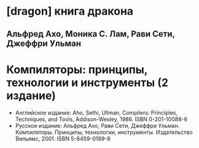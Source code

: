 # [dragon] книга дракона

## Альфред Ахо, Моника С. Лам, Рави Сети, Джеффри Ульман
# Компиляторы: принципы, технологии и инструменты (2 издание)

- Английское издание: Aho, Sethi, Ullman, Compilers: Principles, Techniques, and Tools,
  Addison-Wesley, 1986.
  ISBN 0-201-10088-6
- Русское издание: Альфред Ахо, Рави Сети, Джеффри Ульман. Компиляторы. Принципы, технологии, инструменты.
  Издательство Вильямс, 2001.
  ISBN 5-8459-0189-8
